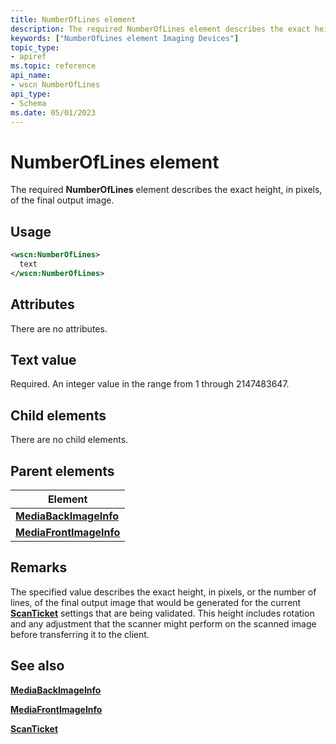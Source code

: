 ```yaml
---
title: NumberOfLines element
description: The required NumberOfLines element describes the exact height, in pixels, of the final output image.
keywords: ["NumberOfLines element Imaging Devices"]
topic_type:
- apiref
ms.topic: reference
api_name:
- wscn NumberOfLines
api_type:
- Schema
ms.date: 05/01/2023
---
```


# NumberOfLines element

The required **NumberOfLines** element describes the exact height, in pixels, of the final output image.

## Usage

```xml
<wscn:NumberOfLines>
  text
</wscn:NumberOfLines>
```

## Attributes

There are no attributes.

## Text value

Required. An integer value in the range from 1 through 2147483647.

## Child elements

There are no child elements.

## Parent elements

| Element |
|--|
| [**MediaBackImageInfo**](mediabackimageinfo.md) |
| [**MediaFrontImageInfo**](mediafrontimageinfo.md) |

## Remarks

The specified value describes the exact height, in pixels, or the number of lines, of the final output image that would be generated for the current [**ScanTicket**](scanticket.md) settings that are being validated. This height includes rotation and any adjustment that the scanner might perform on the scanned image before transferring it to the client.

## See also

[**MediaBackImageInfo**](mediabackimageinfo.md)

[**MediaFrontImageInfo**](mediafrontimageinfo.md)

[**ScanTicket**](scanticket.md)
